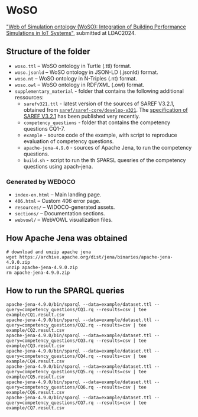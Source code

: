# WoSO

["Web of Simulation ontology (WoSO): Integration of Building Performance Simulations in IoT Systems"](https://ceur-ws.org/Vol-3824/paper4.pdf), submitted at LDAC2024.

## Structure of the folder

- `woso.ttl` – WoSO ontology in Turtle (.ttl) format.
- `woso.jsonld` – WoSO ontology in JSON-LD (.jsonld) format.
- `woso.nt` – WoSO ontology in N-Triples (.nt) format.
- `woso.owl` – WoSO ontology in RDF/XML (.owl) format.
- `supplementary_material` - folder  that contains the following additional ressources:
    - `sarefv321.ttl` - latest version of the sources of SAREF V3.2.1, obtained from [`saref/saref-core/develop-v321`](https://saref.etsi.org/sources/saref-core/-/blob/develop-v3.2.1/ontology/saref.ttl). The [specification of SAREF V3.2.1](https://www.etsi.org/deliver/etsi_ts/103200_103299/103264/03.02.01_60/ts_103264v030201p.pdf) has been published very recently.
    - `competency_questions` - folder that contains the competency questions CQ1-7.
    - `example` - source code of the example, with script to reproduce evaluation of competency questions.
    - `apache-jena-4.9.0` - sources of Apache Jena, to run the competency questions.
    - `build.sh` - script to run the th SPARSL quesries of the competency questions using apach-jena.
    
### Generated by WEDOCO

- `index-en.html` – Main landing page. 
- `406.html` – Custom 406 error page.
- `resources/` – WIDOCO-generated assets.
- `sections/` – Documentation sections.
- `webvowl/` – WebVOWL visualization files.

## How Apache Jena was obtained

```
# download and unzip apache jena 
wget https://archive.apache.org/dist/jena/binaries/apache-jena-4.9.0.zip
unzip apache-jena-4.9.0.zip
rm apache-jena-4.9.0.zip
```

## How to run the SPARQL queries

```
apache-jena-4.9.0/bin/sparql --data=example/dataset.ttl --query=competency_questions/CQ1.rq --results=csv | tee example/CQ1.result.csv
apache-jena-4.9.0/bin/sparql --data=example/dataset.ttl --query=competency_questions/CQ2.rq --results=csv | tee example/CQ2.result.csv
apache-jena-4.9.0/bin/sparql --data=example/dataset.ttl --query=competency_questions/CQ3.rq --results=csv | tee example/CQ3.result.csv
apache-jena-4.9.0/bin/sparql --data=example/dataset.ttl --query=competency_questions/CQ4.rq --results=csv | tee example/CQ4.result.csv
apache-jena-4.9.0/bin/sparql --data=example/dataset.ttl --query=competency_questions/CQ5.rq --results=csv | tee example/CQ5.result.csv
apache-jena-4.9.0/bin/sparql --data=example/dataset.ttl --query=competency_questions/CQ6.rq --results=csv | tee example/CQ6.result.csv
apache-jena-4.9.0/bin/sparql --data=example/dataset.ttl --query=competency_questions/CQ7.rq --results=csv | tee example/CQ7.result.csv


```